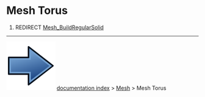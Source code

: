 # Mesh Torus
1.  REDIRECT [Mesh_BuildRegularSolid](Mesh_BuildRegularSolid.md)



---
![](images/Button_right.svg) [documentation index](../README.md) > [Mesh](Mesh_Workbench.md) > Mesh Torus
